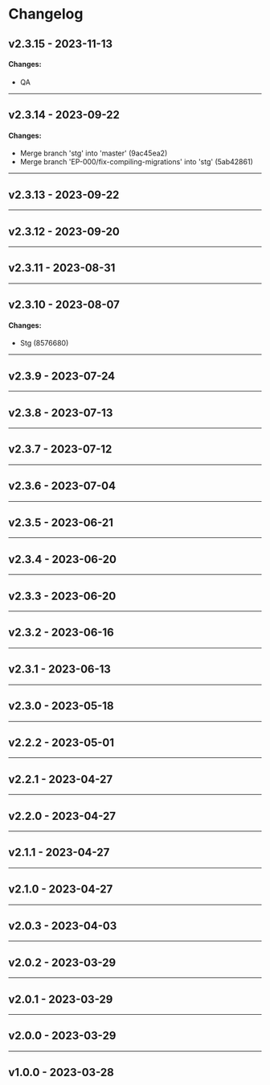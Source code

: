 # Changelog

## v2.3.15 - 2023-11-13
#### Changes:
* QA
---
## v2.3.14 - 2023-09-22
#### Changes:
* Merge branch 'stg' into 'master' (9ac45ea2)
* Merge branch 'EP-000/fix-compiling-migrations' into 'stg' (5ab42861)
---
## v2.3.13 - 2023-09-22

---
## v2.3.12 - 2023-09-20

---
## v2.3.11 - 2023-08-31

---
## v2.3.10 - 2023-08-07
#### Changes:
* Stg (8576680)
---
## v2.3.9 - 2023-07-24

---
## v2.3.8 - 2023-07-13

---
## v2.3.7 - 2023-07-12

---
## v2.3.6 - 2023-07-04

---
## v2.3.5 - 2023-06-21

---
## v2.3.4 - 2023-06-20

---
## v2.3.3 - 2023-06-20

---
## v2.3.2 - 2023-06-16

---
## v2.3.1 - 2023-06-13

---
## v2.3.0 - 2023-05-18

---
## v2.2.2 - 2023-05-01

---
## v2.2.1 - 2023-04-27

---
## v2.2.0 - 2023-04-27

---
## v2.1.1 - 2023-04-27

---
## v2.1.0 - 2023-04-27

---
## v2.0.3 - 2023-04-03

---
## v2.0.2 - 2023-03-29

---
## v2.0.1 - 2023-03-29

---
## v2.0.0 - 2023-03-29

---
## v1.0.0 - 2023-03-28
